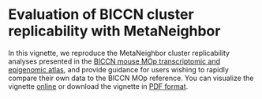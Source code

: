 # Evaluation of BICCN cluster replicability with MetaNeighbor

In this vignette, we reproduce the MetaNeighbor cluster replicability analyses presented in the [BICCN mouse MOp transcriptomic and epigenomic atlas](https://www.biorxiv.org/content/10.1101/2020.02.29.970558v2), and provide guidance for users wishing to rapidly compare their own data to the BICCN MOp reference. You can visualize the vignette [online](./metaneighbor_vignette.md) or download the vignette in [PDF format](./metaneighbor_vignette.pdf).